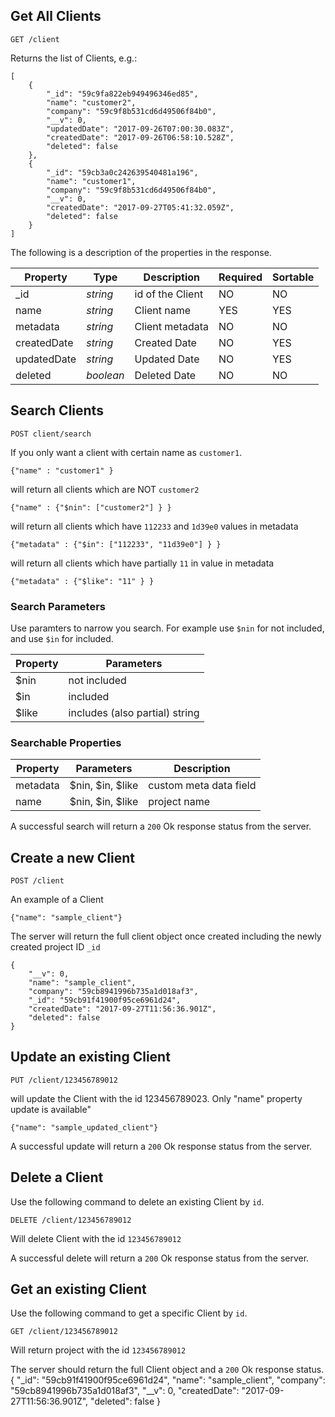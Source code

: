 ## Get All Clients

```
GET /client
```
Returns the list of Clients, e.g.:
```
[
    {
        "_id": "59c9fa822eb949496346ed85",
        "name": "customer2",
        "company": "59c9f8b531cd6d49506f84b0",
        "__v": 0,
        "updatedDate": "2017-09-26T07:00:30.083Z",
        "createdDate": "2017-09-26T06:58:10.528Z",
        "deleted": false
    },
    {
        "_id": "59cb3a0c242639540481a196",
        "name": "customer1",
        "company": "59c9f8b531cd6d49506f84b0",
        "__v": 0,
        "createdDate": "2017-09-27T05:41:32.059Z",
        "deleted": false
    }
]
```
The following is a description of the properties in the response.

Property | Type | Description      | Required | Sortable
--- | --- |------------------|----------| ---
_id | *string* | id of the Client | NO       | NO
name | *string* | Client name      | YES      | YES
metadata | *string* | Client metadata  | NO       | NO
createdDate | *string* | Created Date     | NO       | YES
updatedDate | *string* | Updated Date     | NO       | YES
deleted | *boolean* | Deleted Date     | NO       | NO

## Search Clients
```
POST client/search
```
If you only want a client with certain name as `customer1`.

```
{"name" : "customer1" }
```
will return all clients which are NOT `customer2`
```
{"name" : {"$nin": ["customer2"] } }
```
will return all clients which have `112233` and `1d39e0` values in metadata
```
{"metadata" : {"$in": ["112233", "11d39e0"] } }
```
will return all clients which have partially `11` in value in metadata
```
{"metadata" : {"$like": "11" } }
```

### Search Parameters
Use paramters to narrow you search. For example use `$nin` for not included, and use `$in` for included.

Property | Parameters
--- | ---
$nin | not included
$in | included
$like | includes (also partial) string

### Searchable Properties
Property | Parameters       | Description
--- |------------------| ---
metadata | $nin, $in, $like | custom meta data field
name | $nin, $in, $like      | project name

A successful search will return a `200` Ok response status from the server.

## Create a new Client
```
POST /client
```
An example of a Client
```
{"name": "sample_client"}
```
The server will return the full client object once created including the newly created project ID `_id`
```
{
    "__v": 0,
    "name": "sample_client",
    "company": "59cb8941996b735a1d018af3",
    "_id": "59cb91f41900f95ce6961d24",
    "createdDate": "2017-09-27T11:56:36.901Z",
    "deleted": false
}
```
## Update an existing Client
```
PUT /client/123456789012
```
will update the Client with the id 123456789023. Only "name" property update is available"
```
{"name": "sample_updated_client"}
```
A successful update will return a `200` Ok response status from the server.
## Delete a Client
Use the following command to delete an existing Client by `id`.
```
DELETE /client/123456789012
```
Will delete Client with the id `123456789012`

A successful delete will return a `200` Ok response status from the server.
## Get an existing Client
Use the following command to get a specific Client by `id`.
```
GET /client/123456789012
```
Will return project with the id `123456789012`

The server should return the full Client object and a `200` Ok response status.
{
    "_id": "59cb91f41900f95ce6961d24",
    "name": "sample_client",
    "company": "59cb8941996b735a1d018af3",
    "__v": 0,
    "createdDate": "2017-09-27T11:56:36.901Z",
    "deleted": false
}
